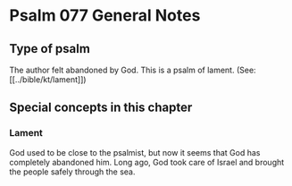 # Psalm 077 General Notes
## Type of psalm

The author felt abandoned by God. This is a psalm of lament. (See: [[../bible/kt/lament]])

## Special concepts in this chapter

### Lament
God used to be close to the psalmist, but now it seems that God has completely abandoned him. Long ago, God took care of Israel and brought the people safely through the sea.